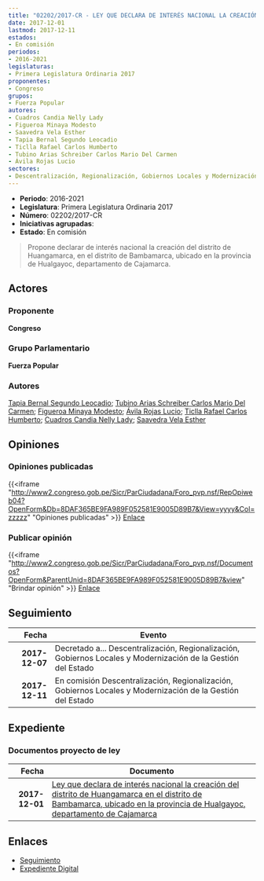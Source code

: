 ```yaml
---
title: "02202/2017-CR - LEY QUE DECLARA DE INTERÉS NACIONAL LA CREACIÓN DEL DISTRITO DE 'HUANGAMARCA', EN EL DISTRITO DE BAMBAMARCA, UBICADO EN LA PROVINCIA DE HUALGAYOC, DEPARTAMENTO DE CAJAMARCA"
date: 2017-12-01
lastmod: 2017-12-11
estados:
- En comisión
periodos:
- 2016-2021
legislaturas:
- Primera Legislatura Ordinaria 2017
proponentes:
- Congreso
grupos:
- Fuerza Popular
autores:
- Cuadros Candia Nelly Lady
- Figueroa Minaya Modesto
- Saavedra Vela Esther
- Tapia Bernal Segundo Leocadio
- Ticlla Rafael Carlos Humberto
- Tubino Arias Schreiber Carlos Mario Del Carmen
- Ávila Rojas Lucio
sectores:
- Descentralización, Regionalización, Gobiernos Locales y Modernización de la Gestión del Estado
---
```

- **Periodo**: 2016-2021
- **Legislatura**: Primera Legislatura Ordinaria 2017
- **Número**: 02202/2017-CR
- **Iniciativas agrupadas**: 
- **Estado**: En comisión

> Propone declarar de interés nacional la creación del distrito de Huangamarca, en el distrito de Bambamarca, ubicado en la provincia de Hualgayoc, departamento de Cajamarca.


## Actores

### Proponente

**Congreso**

### Grupo Parlamentario

**Fuerza Popular**

### Autores

[Tapia Bernal Segundo Leocadio](mailto:mailto:stapia@congreso.gob.pe); [Tubino Arias Schreiber Carlos Mario Del Carmen](mailto:mailto:ctubino@congreso.gob.pe); [Figueroa Minaya Modesto](mailto:mailto:mfigueroam@congreso.gob.pe); [Ávila Rojas Lucio](mailto:mailto:lavilar@congreso.gob.pe); [Ticlla Rafael Carlos Humberto](mailto:mailto:cticlla@congreso.gob.pe); [Cuadros Candia Nelly Lady](mailto:mailto:ncuadros@congreso.gob.pe); [Saavedra Vela Esther](mailto:mailto:esaavedra@congreso.gob.pe)

## Opiniones

### Opiniones publicadas

{{<iframe "http://www2.congreso.gob.pe/Sicr/ParCiudadana/Foro_pvp.nsf/RepOpiweb04?OpenForm&Db=8DAF365BE9FA989F052581E9005D89B7&View=yyyy&Col=zzzzz" "Opiniones publicadas" >}}
[Enlace](http://www2.congreso.gob.pe/Sicr/ParCiudadana/Foro_pvp.nsf/RepOpiweb04?OpenForm&Db=8DAF365BE9FA989F052581E9005D89B7&View=yyyy&Col=zzzzz)

### Publicar opinión

{{<iframe "http://www2.congreso.gob.pe/Sicr/ParCiudadana/Foro_pvp.nsf/Documentos?OpenForm&ParentUnid=8DAF365BE9FA989F052581E9005D89B7&view" "Brindar opinión" >}}
[Enlace](http://www2.congreso.gob.pe/Sicr/ParCiudadana/Foro_pvp.nsf/Documentos?OpenForm&ParentUnid=8DAF365BE9FA989F052581E9005D89B7&view)


## Seguimiento

| Fecha | Evento |
|------:|--------|
| **2017-12-07** | Decretado a... Descentralización, Regionalización, Gobiernos Locales y Modernización de la Gestión del Estado |
| **2017-12-11** | En comisión Descentralización, Regionalización, Gobiernos Locales y Modernización de la Gestión del Estado |

## Expediente

### Documentos proyecto de ley

| Fecha | Documento |
|------:|-----------|
| **2017-12-01** | [Ley que declara de interés nacional la creación del distrito de Huangamarca en el distrito de Bambamarca, ubicado en la provincia de Hualgayoc, departamento de Cajamarca](http://www.leyes.congreso.gob.pe/Documentos/2016_2021/Proyectos_de_Ley_y_de_Resoluciones_Legislativas/PL0220220171201.pdf) |

## Enlaces

- [Seguimiento](http://www2.congreso.gob.pe/Sicr/TraDocEstProc/CLProLey2016.nsf/f7fff46988ca05b1052578e100829cc7/495240efd2a287d9052581e9005ff543?OpenDocument)
- [Expediente Digital](http://www2.congreso.gob.pe/Sicr/TraDocEstProc/Expvirt_2011.nsf/visbusqptramdoc1621/02202?opendocument)

